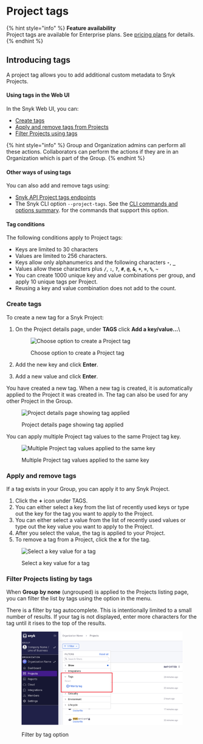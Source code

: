 # Project tags

{% hint style="info" %}
**Feature availability**\
Project tags are available for Enterprise plans. See [pricing plans](https://snyk.io/plans/) for details.
{% endhint %}

## Introducing tags

A project tag allows you to add additional custom metadata to Snyk Projects.

#### Using tags in the Web UI

In the Snyk Web UI, you can:

* [Create tags](project-tags.md#create-tags)
* [Apply and remove tags from Projects](project-tags.md#apply-and-remove-tags)
* [Filter Projects using tags](project-tags.md#filter-projects-listing-by-tags)

{% hint style="info" %}
Group and Organization admins can perform all these actions. Collaborators can perform the actions if they are in an Organization which is part of the Group.
{% endhint %}

#### Other ways of using tags

You can also add and remove tags using:

* [Snyk API Project tags endpoints](https://snyk.docs.apiary.io/#reference/projects/project-tags/add-a-tag-to-a-project)
* The Snyk CLI option `--project-tags`. See the [CLI commands and options summary](../../snyk-cli/cli-reference.md). for the commands that support this option.

#### Tag conditions

The following conditions apply to Project tags:

* Keys are limited to 30 characters
* Values are limited to 256 characters.
* Keys allow only alphanumerics and the following characters **`-`**, **`_`**
* Values allow these characters plus **`/`**, **`:`**, **`?`**, **`#`**, **`@`**, **`&`**, **`+`**, **`=`**, **`%`**, **`~`**
* You can create 1000 unique key and value combinations per group, and apply 10 unique tags per Project.
* Reusing a key and value combination does not add to the count.

### **Create tags**

To create a new tag for a Snyk Project:

1.  On the Project details page, under **TAGS** click **Add a key/value...**\\



    <figure><img src="../../.gitbook/assets/projects-tags_20sept2022.png" alt="Choose option to create a Project tag"><figcaption><p>Choose option to create a Project tag</p></figcaption></figure>
2. Add the new key and click **Enter**.
3. Add a new value and click **Enter**.

You have created a new tag. When a new tag is created, it is automatically applied to the Project it was created in. The tag can also be used for any other Project in the Group.

<figure><img src="../../.gitbook/assets/screenshot_2020-09-29_at_17.58.47.png" alt="Project details page showing tag applied"><figcaption><p>Project details page showing tag applied</p></figcaption></figure>

You can apply multiple Project tag values to the same Project tag key.

<figure><img src="../../.gitbook/assets/screenshot_2020-09-29_at_18.04.30.png" alt="Multiple Project tag values applied to the same key"><figcaption><p>Multiple Project tag values applied to the same key</p></figcaption></figure>

### **Apply and remove tags**

If a tag exists in your Group, you can apply it to any Snyk Project.

1. Click the **+** icon under TAGS.
2. You can either select a key from the list of recently used keys or type out the key for the tag you want to apply to the Project.
3. You can either select a value from the list of recently used values or type out the key value you want to apply to the Project.
4. After you select the value, the tag is applied to your Project.
5. To remove a tag from a Project, click the **x** for the tag.

<figure><img src="../../.gitbook/assets/screenshot_2020-09-29_at_18.14.44.png" alt="Select a key value for a tag"><figcaption><p>Select a key value for a tag</p></figcaption></figure>

### Filter Projects listing by tags

When **Group by none** (ungrouped) is applied to the Projects listing page, you can filter the list by tags using the option in the menu.

There is a filter by tag autocomplete. This is intentionally limited to a small number of results. If your tag is not displayed, enter more characters for the tag until it rises to the top of the results.

<figure><img src="../../.gitbook/assets/Screenshot 2023-01-24 at 08.23.14.png" alt="Filter by tag option"><figcaption><p>Filter by tag option</p></figcaption></figure>
